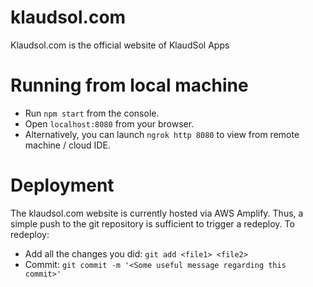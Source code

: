 # klaudsol.com 
Klaudsol.com is the official website of KlaudSol Apps

# Running from local machine
* Run `npm start` from the console.
* Open `localhost:8080` from your browser.
* Alternatively, you can launch `ngrok http 8080` to view from remote machine / cloud IDE.

# Deployment
The klaudsol.com website is currently hosted via AWS Amplify. Thus, a simple
push to the git repository is sufficient to trigger a redeploy.
To redeploy:
* Add all the changes you did: `git add <file1> <file2>`
* Commit: `git commit -m '<Some useful message regarding this commit>'`

